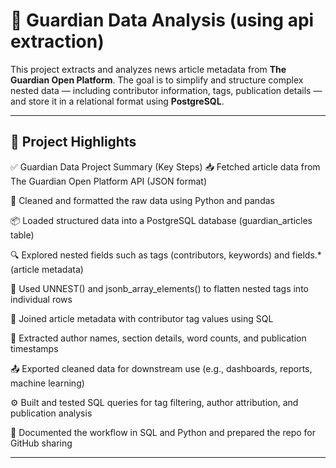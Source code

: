 



# 📰 Guardian Data Analysis (using api extraction)

This project extracts and analyzes news article metadata from **The Guardian Open Platform**. The goal is to simplify and structure complex nested data — including contributor information, tags, publication details — and store it in a relational format using **PostgreSQL**.

---

## 📌 Project Highlights

✅ Guardian Data Project Summary (Key Steps)
📥 Fetched article data from The Guardian Open Platform API (JSON format)

🧹 Cleaned and formatted the raw data using Python and pandas

📦 Loaded structured data into a PostgreSQL database (guardian_articles table)

🔍 Explored nested fields such as tags (contributors, keywords) and fields.* (article metadata)

🧠 Used UNNEST() and jsonb_array_elements() to flatten nested tags into individual rows

🔗 Joined article metadata with contributor tag values using SQL

🧾 Extracted author names, section details, word counts, and publication timestamps

📤 Exported cleaned data for downstream use (e.g., dashboards, reports, machine learning)

⚙️ Built and tested SQL queries for tag filtering, author attribution, and publication analysis

📝 Documented the workflow in SQL and Python and prepared the repo for GitHub sharing


---








